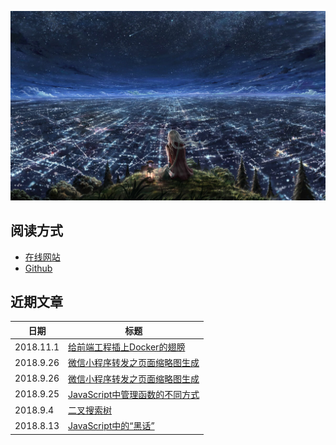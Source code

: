 ![](./site/static/bg1.jpg)
## 阅读方式
- [在线网站](https://vv13.cn/posts)
- [Github](https://github.com/vv13/blog/tree/master/content/posts)

## 近期文章

| 日期      | 标题                                                         |
| --------- | ------------------------------------------------------------ |
| 2018.11.1 | [给前端工程插上Docker的翅膀](./site/content/posts/Web/给前端工程插上Docker的翅膀.md) |
| 2018.9.26 | [微信小程序转发之页面缩略图生成](./site/content/posts/Weapp/微信小程序转发之页面缩略图生成.md) |
| 2018.9.26 | [微信小程序转发之页面缩略图生成](./site/content/posts/Weapp/微信小程序转发之页面缩略图生成.md) |
| 2018.9.25 | [JavaScript中管理函数的不同方式](./site/content/posts/JavaScript/JavaScript中管理函数的不同方式.md) |
| 2018.9.4  | [二叉搜索树](./site/content/posts/Algorithm/二叉搜索树.md)        |
| 2018.8.13 | [JavaScript中的“黑话”](./site/content/posts/JavaScript/JavaScript中的"黑话".md) |

